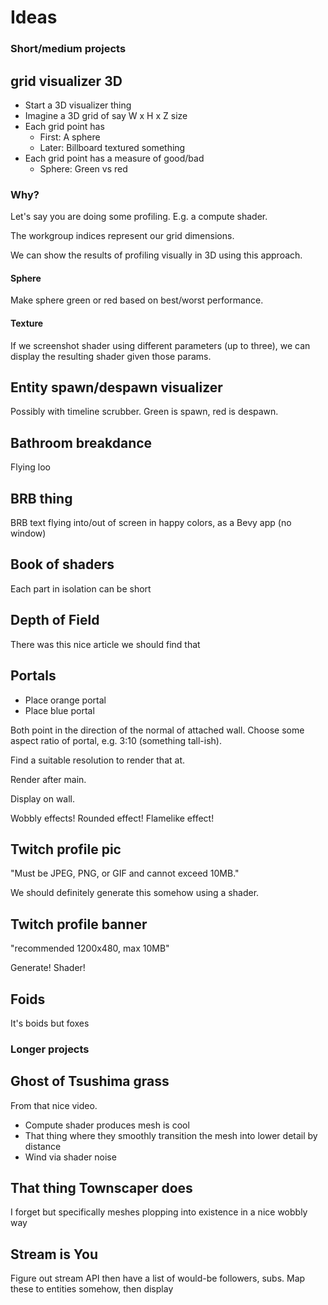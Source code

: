 # Ideas

### Short/medium projects

## grid visualizer 3D

- Start a 3D visualizer thing
- Imagine a 3D grid of say W x H x Z size
- Each grid point has
    - First: A sphere
    - Later: Billboard textured something
- Each grid point has a measure of good/bad
    - Sphere: Green vs red

### Why?

Let's say you are doing some profiling. E.g. a compute shader.

The workgroup indices represent our grid dimensions.

We can show the results of profiling visually in 3D using this approach.

#### Sphere

Make sphere green or red based on best/worst performance.

#### Texture

If we screenshot shader using different parameters (up to three), we can display the resulting
shader given those params.

## Entity spawn/despawn visualizer

Possibly with timeline scrubber.
Green is spawn, red is despawn.

## Bathroom breakdance

Flying loo

## BRB thing

BRB text flying into/out of screen in happy colors, as a Bevy app (no window)

## Book of shaders

Each part in isolation can be short

## Depth of Field

There was this nice article we should find that

## Portals

- Place orange portal
- Place blue portal

Both point in the direction of the normal of attached wall.
Choose some aspect ratio of portal, e.g. 3:10 (something tall-ish).

Find a suitable resolution to render that at.

Render after main.

Display on wall.

Wobbly effects! Rounded effect! Flamelike effect!

## Twitch profile pic

"Must be JPEG, PNG, or GIF and cannot exceed 10MB."

We should definitely generate this somehow using a shader.

## Twitch profile banner

"recommended 1200x480, max 10MB" 

Generate! Shader!

## Foids

It's boids but foxes

### Longer projects

## Ghost of Tsushima grass

From that nice video.

- Compute shader produces mesh is cool
- That thing where they smoothly transition the mesh into lower detail by distance
- Wind via shader noise

## That thing Townscaper does

I forget but specifically meshes plopping into existence
in a nice wobbly way 

## Stream is You

Figure out stream API then have a list of would-be followers, subs.
Map these to entities somehow, then display


